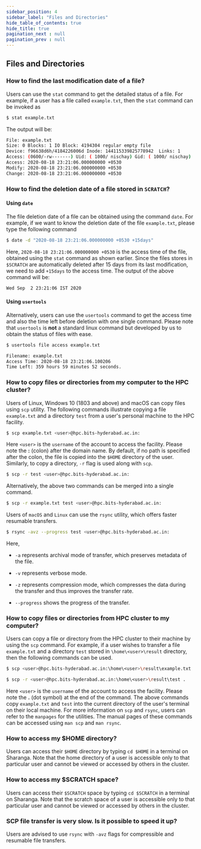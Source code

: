 ```yaml
---
sidebar_position: 4
sidebar_label: "Files and Directories"
hide_table_of_contents: true
hide_title: true
pagination_next : null
pagination_prev : null
---
```


## Files and Directories


### How to find the last modification date of a file?

Users can use the `stat` command to get the detailed status of a file. For example, if a user has a file called `example.txt`, then the `stat` command can be invoked as

```bash
$ stat example.txt
```

The output will be:

```bash
File: example.txt
Size: 0 Blocks: 1 IO Block: 4194304 regular empty file
Device: f96638d6h/4184226006d Inode: 144115339825778942  Links: 1
Access: (0600/-rw-------) Uid: ( 1000/ nischay) Gid: ( 1000/ nischay)
Access: 2020-08-18 23:21:06.000000000 +0530
Modify: 2020-08-18 23:21:06.000000000 +0530
Change: 2020-08-18 23:21:06.000000000 +0530
```

### How to find the deletion date of a file stored in `SCRATCH`?

#### Using `date`

The file deletion date of a file can be obtained using the command `date`. For example, if we want to know the deletion date of the file `example.txt`, please type the following command 

```bash
$ date -d "2020-08-18 23:21:06.000000000 +0530 +15days"
```

Here, `2020-08-18 23:21:06.000000000 +0530` is the access time of the file, obtained using the `stat` command as shown earlier. Since the files stores in `$SCRATCH` are automatically deleted after $15$ days from its last modification, we need to add `+15days` to the access time. The output of the above command will be:

```bash
Wed Sep  2 23:21:06 IST 2020
```

#### Using `usertools`

Alternatively, users can use the `usertools` command to get the access time and also the time left before deletion with one single command. Please note that `usertools` is **not** a standard linux command but developed by us to obtain the status of files with ease.

```bash
$ usertools file access example.txt
```

```bash
Filename: example.txt
Access Time: 2020-08-18 23:21:06.100206
Time Left: 359 hours 59 minutes 52 seconds.
```

### How to copy files or directories from my computer to the HPC cluster?

Users of Linux, Windows 10 (1803 and above) and macOS can copy files using `scp` utility. The following commands illustrate copying a file `example.txt` and a directory `test` from a user's personal machine to the HPC facility.

```bash
$ scp example.txt <user>@hpc.bits-hyderabad.ac.in:
```

Here `<user>` is the `username` of the account to access the facility. Please note the **:** (colon) after the domain name. By default, if no path is specified after the colon, the file is copied into the `$HOME` directory of the user. Similarly, to copy a directory, `-r` flag is used along with `scp`.

```bash
$ scp -r test <user>@hpc.bits-hyderabad.ac.in:
```

Alternatively, the above two commands can be merged into a single command.

```bash
$ scp -r example.txt test <user>@hpc.bits-hyderabad.ac.in:
```

Users of `macOS` and `Linux` can use the `rsync` utility, which offers faster resumable transfers.

```bash
$ rsync -avz --progress test <user>@hpc.bits-hyderabad.ac.in:
```

Here,

-   `-a` represents archival mode of transfer, which preserves metadata
    of the file.

-   `-v` represents verbose mode.

-   `-z` represents compression mode, which compresses the data during
    the transfer and thus improves the transfer rate.

-   `--progress` shows the progress of the transfer.

### How to copy files or directories from HPC cluster to my computer?

Users can copy a file or directory from the HPC cluster to their machine by using the `scp` command. For example, if a user wishes to transfer a file `example.txt` and a directory `test` stored in `\home\<user>\result` directory, then the following commands can be used.

```bash
$ scp <user>@hpc.bits-hyderabad.ac.in:\home\<user>\result\example.txt .
```

```bash
$ scp -r <user>@hpc.bits-hyderabad.ac.in:\home\<user>\result\test .
```

Here `<user>` is the `username` of the account to access the facility. Please note the **.** (dot symbol) at the end of the command. The above commands copy `example.txt` and `test` into the current directory of the user's terminal on their local machine. For more information on `scp` and `rsync`, users can refer to the `manpages` for the utilities. The manual pages of these commands can be accessed using `man scp` and `man rsync`.

### How to access my $HOME directory? 

Users can access their `$HOME` directory by typing `cd $HOME` in a terminal on Sharanga. Note that the home directory of a user is accessible only to that particular user and cannot be viewed or accessed by others in the cluster.

### How to access my $SCRATCH space? 

Users can access their `$SCRATCH` space by typing `cd $SCRATCH` in a terminal on Sharanga. Note that the scratch space of a user is accessible only to that particular user and cannot be viewed or accessed by others in the cluster.

### SCP file transfer is very slow. Is it possible to speed it up?

Users are advised to use `rsync` with `-avz` flags for compressible and resumable file transfers.

